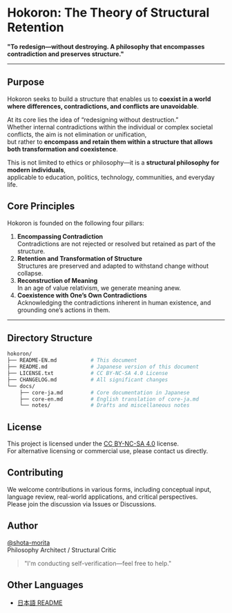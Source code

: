 # Hokoron: The Theory of Structural Retention

**"To redesign—without destroying. A philosophy that encompasses contradiction and preserves structure."**

---

## Purpose

Hokoron seeks to build a structure that enables us to **coexist in a world where differences, contradictions, and conflicts are unavoidable**.

At its core lies the idea of “redesigning without destruction.”  
Whether internal contradictions within the individual or complex societal conflicts, the aim is not elimination or unification,  
but rather to **encompass and retain them within a structure that allows both transformation and coexistence**.

This is not limited to ethics or philosophy—it is a **structural philosophy for modern individuals**,  
applicable to education, politics, technology, communities, and everyday life.

## Core Principles

Hokoron is founded on the following four pillars:

1. **Encompassing Contradiction**  
   Contradictions are not rejected or resolved but retained as part of the structure.  
2. **Retention and Transformation of Structure**  
   Structures are preserved and adapted to withstand change without collapse.  
3. **Reconstruction of Meaning**  
   In an age of value relativism, we generate meaning anew.  
4. **Coexistence with One’s Own Contradictions**  
   Acknowledging the contradictions inherent in human existence, and grounding one’s actions in them.

---

## Directory Structure

```bash
hokoron/
├── README-EN.md           # This document
├── README.md              # Japanese version of this document
├── LICENSE.txt            # CC BY-NC-SA 4.0 License
├── CHANGELOG.md           # All significant changes
└── docs/
    ├── core-ja.md         # Core documentation in Japanese
    ├── core-en.md         # English translation of core-ja.md
    └── notes/             # Drafts and miscellaneous notes
```

## License

This project is licensed under the [CC BY-NC-SA 4.0](https://creativecommons.org/licenses/by-nc-sa/4.0/) license.  
For alternative licensing or commercial use, please contact us directly.

## Contributing

We welcome contributions in various forms, including conceptual input, language review, real-world applications, and critical perspectives.  
Please join the discussion via Issues or Discussions.

## Author

[@shota-morita](https://github.com/shota-morita)  
Philosophy Architect / Structural Critic  
> "I'm conducting self-verification—feel free to help."

## Other Languages

- [日本語 README](./README.md)

